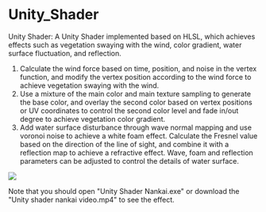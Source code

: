 # Unity_Shader
Unity Shader: A Unity Shader implemented based on HLSL, which achieves effects such as vegetation swaying with the wind, color gradient, water surface fluctuation, and reflection.
1. Calculate the wind force based on time, position, and noise in the vertex function, and modify the vertex position according to the wind force to achieve vegetation swaying with the wind.
2. Use a mixture of the main color and main texture sampling to generate the base color, and overlay the second color based on vertex positions or UV coordinates to control the second color level and fade in/out degree to achieve vegetation color gradient.
3. Add water surface disturbance through wave normal mapping and use voronoi noise to achieve a white foam effect. Calculate the Fresnel value based on the direction of the line of sight, and combine it with a reflection map to achieve a refractive effect. Wave, foam and reflection parameters can be adjusted to control the details of water surface.

![](https://github.com/sunflower7910/Unity_Shader/blob/main/Unity%20Shader%20Nankai%20effect.png)

Note that you should open "Unity Shader Nankai.exe" or download the "Unity shader nankai video.mp4" to see the effect. 
